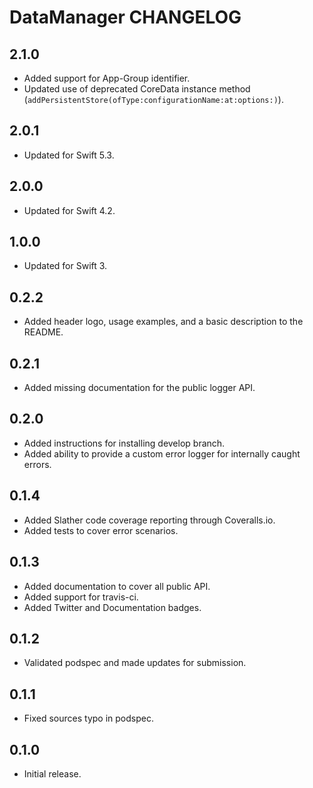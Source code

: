 # DataManager CHANGELOG

## 2.1.0

- Added support for App-Group identifier.
- Updated use of deprecated CoreData instance method (`addPersistentStore(ofType:configurationName:at:options:)`).

## 2.0.1

- Updated for Swift 5.3.

## 2.0.0

- Updated for Swift 4.2.

## 1.0.0

- Updated for Swift 3.

## 0.2.2

- Added header logo, usage examples, and a basic description to the README.

## 0.2.1

- Added missing documentation for the public logger API.

## 0.2.0

- Added instructions for installing develop branch.
- Added ability to provide a custom error logger for internally caught errors.

## 0.1.4

- Added Slather code coverage reporting through Coveralls.io.
- Added tests to cover error scenarios.

## 0.1.3

- Added documentation to cover all public API.
- Added support for travis-ci.
- Added Twitter and Documentation badges.

## 0.1.2

- Validated podspec and made updates for submission.

## 0.1.1

- Fixed sources typo in podspec.

## 0.1.0

- Initial release.
